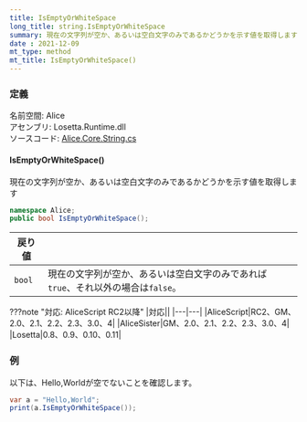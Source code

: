 ```yaml
---
title: IsEmptyOrWhiteSpace
long_title: string.IsEmptyOrWhiteSpace
summary: 現在の文字列が空か、あるいは空白文字のみであるかどうかを示す値を取得します
date : 2021-12-09
mt_type: method
mt_title: IsEmptyOrWhiteSpace()
---
```


### 定義
名前空間: Alice<br/>
アセンブリ: Losetta.Runtime.dll<br/>
ソースコード: [Alice.Core.String.cs](https://github.com/WSOFT-Project/Losetta/blob/master/Losetta.Runtime/Core/Extension/Alice.Core.String.cs)

#### IsEmptyOrWhiteSpace()

現在の文字列が空か、あるいは空白文字のみであるかどうかを示す値を取得します

```cs title="AliceScript"
namespace Alice;
public bool IsEmptyOrWhiteSpace();
```

|戻り値| |
|-|-|
|`bool`|現在の文字列が空か、あるいは空白文字のみであれば`true`、それ以外の場合は`false`。|

???note "対応: AliceScript RC2以降"
    |対応||
    |---|---|
    |AliceScript|RC2、GM、2.0、2.1、2.2、2.3、3.0、4|
    |AliceSister|GM、2.0、2.1、2.2、2.3、3.0、4|
    |Losetta|0.8、0.9、0.10、0.11|

### 例
以下は、Hello,Worldが空でないことを確認します。

```cs title="AliceScript"
var a = "Hello,World";
print(a.IsEmptyOrWhiteSpace()); 
```
